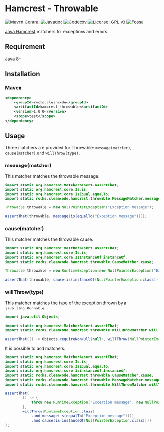 # Hamcrest - Throwable

[![Maven Central][Maven Central - badge]][Maven Central - link]
[![Javadoc][Javadoc - badge]][Javadoc - link]
[![Codecov][Codecov - badge]][Codecov - link]
[![License: GPL v3][Licence - badge]][Licence - link]
[![Fossa][Fossa - badge]][Fossa - link]

[Java Hamcrest] matchers for exceptions and errors.

## Requirement

Java 8+

## Installation

### Maven

```xml
<dependency>
    <groupId>rocks.cleancode</groupId>
    <artifactId>hamcrest-throwable</artifactId>
    <version>1.0.0</version>
    <scope>test</scope>
</dependency>
```

## Usage

Three matchers are provided for Throwable: `message(matcher)`, `cause(matcher)` and `willThrow(type)`.

### message(matcher)

This matcher matches the throwable message.

```java
import static org.hamcrest.MatcherAssert.assertThat;
import static org.hamcrest.core.Is.is;
import static org.hamcrest.core.IsEqual.equalTo;
import static rocks.cleancode.hamcrest.throwable.MessageMatcher.message;

Throwable throwable = new NullPointerException("Exception message");

assertThat(throwable, message(is(equalTo("Exception message"))));
```

### cause(matcher)

This matcher matches the throwable cause.

```java
import static org.hamcrest.MatcherAssert.assertThat;
import static org.hamcrest.core.Is.is;
import static org.hamcrest.core.IsInstanceOf.instanceOf;
import static rocks.cleancode.hamcrest.throwable.CauseMatcher.cause;

Throwable throwable = new RuntimeException(new NullPointerException("Exception message"));

assertThat(throwable, cause(is(instanceOf(NullPointerException.class))));
```

### willThrow(type)

This matcher matches the type of the exception thrown by a `java.lang.Runnable`.

```java
import java.util.Objects;

import static org.hamcrest.MatcherAssert.assertThat;
import static rocks.cleancode.hamcrest.throwable.WillThrowMatcher.willThrow;

assertThat(() -> Objects.requireNonNull(null), willThrow(NullPointerException.class));
```

It is possible to add matchers.

```java
import static org.hamcrest.MatcherAssert.assertThat;
import static org.hamcrest.core.Is.is;
import static org.hamcrest.core.IsEqual.equalTo;
import static org.hamcrest.core.IsInstanceOf.instanceOf;
import static rocks.cleancode.hamcrest.throwable.CauseMatcher.cause;
import static rocks.cleancode.hamcrest.throwable.MessageMatcher.message;
import static rocks.cleancode.hamcrest.throwable.WillThrowMatcher.willThrow;

assertThat(
        () -> {
            throw new RuntimeException("Exception message", new NullPointerException());
        },
        willThrow(RuntimeException.class)
            .and(message(is(equalTo("Exception message"))))
            .and(cause(is(instanceOf(NullPointerException.class))))
);
```

[Java Hamcrest]: https://hamcrest.org/JavaHamcrest/

[Maven Central - badge]: https://img.shields.io/maven-central/v/rocks.cleancode/hamcrest-throwable?color=brightgreen
[Maven Central - link]: https://search.maven.org/artifact/rocks.cleancode/hamcrest-throwable
[Javadoc - badge]: https://javadoc.io/badge2/rocks.cleancode/hamcrest-throwable/javadoc.svg
[Javadoc - link]: https://javadoc.io/doc/rocks.cleancode/hamcrest-throwable
[Codecov - badge]: https://codecov.io/gh/clean-code-rocks/hamcrest-java-throwable/branch/main/graph/badge.svg?token=X7OB8PWHSF
[Codecov - link]: https://codecov.io/gh/clean-code-rocks/hamcrest-java-throwable
[Licence - badge]: https://img.shields.io/badge/License-GPLv3-blue.svg
[Licence - link]: https://www.gnu.org/licenses/gpl-3.0
[Fossa - badge]: https://app.fossa.com/api/projects/git%2Bgithub.com%2Fclean-code-rocks%2Fhamcrest-java-throwable.svg?type=shield
[Fossa - link]: https://app.fossa.com/projects/git%2Bgithub.com%2Fclean-code-rocks%2Fhamcrest-java-throwable?ref=badge_shield
